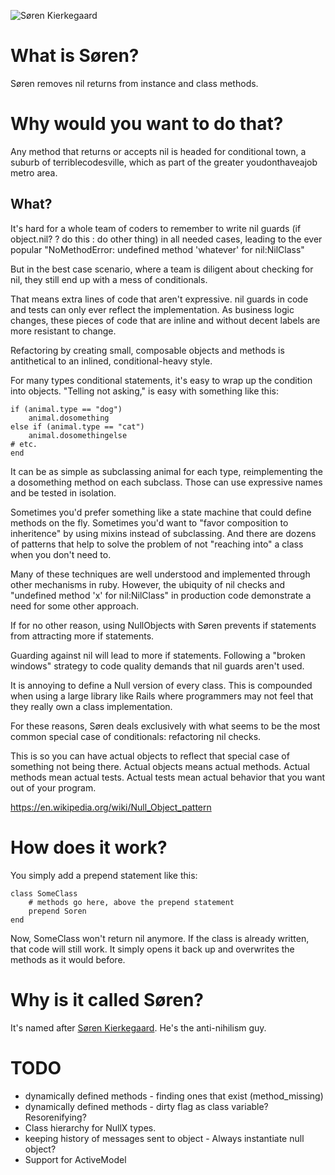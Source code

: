 ![Søren Kierkegaard](https://i.imgur.com/OW6bGAy.png "Søren Kierkegaard")

# What is Søren?
Søren removes nil returns from instance and class methods.

# Why would you want to do that?
Any method that returns or accepts nil is headed for conditional town,
a suburb of terriblecodesville, which as part of the greater
youdonthaveajob metro area.

## What?

It's hard for a whole team of coders to remember to write nil guards (if object.nil? ? do this : do other thing)
in all needed cases, leading to the ever popular "NoMethodError: undefined method 'whatever' for nil:NilClass"

But in the best case scenario, where a team is diligent about checking
for nil, they still end up with a mess of conditionals.

That means extra lines of code that aren't expressive. nil guards in code and tests can only ever reflect the implementation.
As business logic changes, these pieces of code that are inline and without decent labels are more resistant to change.

Refactoring by creating small, composable objects and methods is
antithetical to an inlined, conditional-heavy style.

For many types conditional statements, it's easy to wrap up the condition into
objects. "Telling not asking," is easy with something like this:

    if (animal.type == "dog")
        animal.dosomething
    else if (animal.type == "cat")
        animal.dosomethingelse
    # etc.
    end

It can be as simple as subclassing animal for each type, reimplementing the
a dosomething method on each subclass. Those can use expressive names
and be tested in isolation.

Sometimes you'd prefer something like a state machine that could define
methods on the fly. Sometimes you'd want to "favor composition to
inheritence" by using mixins instead of subclassing. And there are
dozens of patterns that help to solve the problem of not "reaching into"
a class when you don't need to.

Many of these techniques are well understood and implemented through
other mechanisms in ruby. However, the ubiquity of nil checks and
"undefined method 'x' for nil:NilClass" in production code demonstrate a
need for some other approach.

If for no other reason, using NullObjects with Søren prevents if statements
from attracting more if statements.

Guarding against nil will lead to more if statements. Following a
"broken windows" strategy to code quality demands that nil guards aren't
used.

It is annoying to define a Null version of every class. This is
compounded when using a large library like Rails where programmers may
not feel that they really own a class implementation.

For these reasons, Søren deals exclusively with what seems to be the most
common special case of conditionals: refactoring nil checks.

This is so you can have actual objects to reflect that special case of
something not being there. Actual objects means actual methods. Actual
methods mean actual tests. Actual tests mean actual behavior that you
want out of your program.

https://en.wikipedia.org/wiki/Null_Object_pattern

# How does it work?
You simply add a prepend statement like this:

    class SomeClass
        # methods go here, above the prepend statement
        prepend Soren
    end

Now, SomeClass won't return nil anymore. If the class is already
written, that code will still work. It simply opens it back up and
overwrites the methods as it would before.

# Why is it called Søren?
It's named after [Søren Kierkegaard](https://en.wikipedia.org/wiki/S%C3%B8ren_Kierkegaard). He's the anti-nihilism guy.

# TODO
* dynamically defined methods - finding ones that exist (method_missing)
* dynamically defined methods - dirty flag as class variable?  Resorenifying?
* Class hierarchy for NullX types.
* keeping history of messages sent to object - Always instantiate null object?
* Support for ActiveModel
